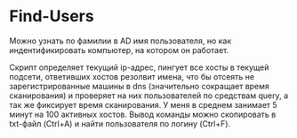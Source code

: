 # Find-Users
Можно узнать по фамилии в AD имя пользователя, но как индентификировать компьютер, на котором он работает.

Скрипт определяет текущий ip-адрес, пингует все хосты в текущей подсети, ответивших хостов резолвит имена, что бы отсеять не зарегистрированные машины в dns (значительно сокращает время сканирования) и проверяет на них пользователей по средствам query, а так же фиксирует время сканирования. У меня в среднем занимает 5 минут на 100 активных хостов. Вывод команды можно скопировать в txt-файл (Ctrl+A) и найти пользователя по логину (Ctrl+F).

